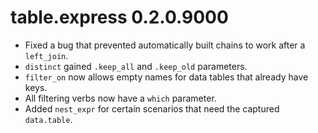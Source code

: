 # table.express 0.2.0.9000

- Fixed a bug that prevented automatically built chains to work after a `left_join`.
- `distinct` gained `.keep_all` and `.keep_old` parameters.
- `filter_on` now allows empty names for data tables that already have keys.
- All filtering verbs now have a `which` parameter.
- Added `nest_expr` for certain scenarios that need the captured `data.table`.
